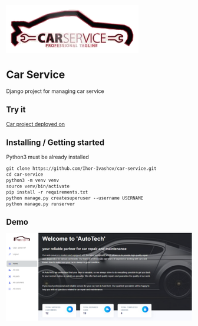 ![Car service logo](static/img/car-logo.png)

# Car Service

Django project for managing car service 


## Try it
[Car project deployed on ](https://car-service-f92j.onrender.com/)


## Installing / Getting started

Python3 must be already installed

```shell
git clone https://github.com/Ihor-Ivashov/car-service.git
cd car-service
python3 -m venv venv
source venv/bin/activate
pip install -r requirements.txt
python manage.py createsuperuser --username USERNAME
python manage.py runserver
```


## Demo
![Demo](static/img/home.png)
